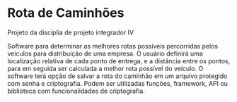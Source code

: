 # Rota de Caminhões
Projeto da disciplia de projeto integrador IV

Software para determinar as melhores rotas possíveis percorridas pelos veículos para distribuição de
uma empresa. O usuário definirá uma localização relativa de cada ponto de entrega, e a distância
entre os pontos, para em seguida ser calculada a melhor rota possível do veículo.
O software terá opção de salvar a rota do caminhão em um arquivo protegido com senha e criptografia.
Podem ser utilizadas funções, framework, API ou biblioteca com funcionalidades de criptografia.
